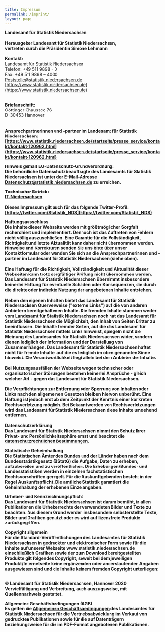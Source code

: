 ```yaml
---
title: Impressum
permalink: /imprint/
layout: page
---
```


<b>Landesamt für Statistik Niedersachsen</b>
<br>
<br>
<b>Herausgeber Landesamt für Statistik Niedersachsen,<br>
vertreten durch die Präsidentin Simone Lehmann</b>
<br>
<br>
<b>Kontakt:</b>
<br>
Landesamt für Statistik Niedersachsen<br>
Telefon: +49 511 9898 - 0<br>
Fax: +49 511 9898 – 4000<br>
[Poststelle@statistik.niedersachsen.de](mailto:Poststelle@statistik.niedersachsen.de)<br>
[https://www.statistik.niedersachsen.de](https://www.statistik.niedersachsen.de)<br>
<br>


<b>Briefanschrift:</b><br>
Göttinger Chaussee 76<br>
D-30453 Hannover<br>
<br>
<br>
<b>Ansprechpartnerinnen und -partner im Landesamt für Statistik Niedersachsen:<b>
<br>
 [https://www.statistik.niedersachsen.de/startseite/presse_service/kontakt/kontakt-120962.html](https://www.statistik.niedersachsen.de/startseite/presse_service/kontakt/kontakt-120962.html)
<br>

<b>Hinweis gemäß EU-Datenschutz-Grundverordnung:</b><br>
Die behördliche Datenschutzbeauftragte des Landesamts für Statistik Niedersachsen ist unter der E-Mail-Adresse [Datenschutz@statistik.niedersachsen.de](mailtoDatenschutz@statistik.niedersachsen.de) zu erreichen.
<br>

<b>Technischer Betrieb:</b><br>
[IT.Niedersachsen](http://www.it.niedersachsen.de/)
<br><br>
<b>Dieses Impressum gilt auch für das folgende Twitter-Profil:<b>
<br>
[https://twitter.com/Statistik_NDS](https://twitter.com/Statistik_NDS)
<br>

<b>Haftungsausschluss</b><br>
Die Inhalte dieser Webseite werden mit größtmöglicher Sorgfalt recherchiert und implementiert. Dennoch ist das Auftreten von Fehlern nicht völlig auszuschließen. Eine Garantie für die Vollständigkeit, Richtigkeit und letzte Aktualität kann daher nicht übernommen werden. Hinweise und Korrekturen senden Sie uns bitte über unser Kontaktformular oder wenden Sie sich an die Ansprechpartnerinnen und -partner im Landesamt für Statistik Niedersachsen (siehe oben).
<br>
<br>
Eine Haftung für die Richtigkeit, Vollständigkeit und Aktualität dieser Webseiten kann trotz sorgfältiger Prüfung nicht übernommen werden. Das Landesamt für Statistik Niedersachsen übernimmt insbesondere keinerlei Haftung für eventuelle Schäden oder Konsequenzen, die durch die direkte oder indirekte Nutzung der angebotenen Inhalte entstehen.
<br>
<br>
Neben den eigenen Inhalten bietet das Landesamt für Statistik Niedersachsen Querverweise ("externe Links") auf die von anderen Anbietern bereitgehaltenen Inhalte. Die fremden Inhalte stammen weder vom Landesamt für Statistik Niedersachsen noch hat das Landesamt für Statistik Niedersachsen die Möglichkeit, den Inhalt von Seiten Dritter zu beeinflussen. Die Inhalte fremder Seiten, auf die das Landesamt für Statistik Niedersachsen mittels Links hinweist, spiegeln nicht die Meinung des Landesamtes für Statistik Niedersachsen wider, sondern dienen lediglich der Information und der Darstellung von Zusammenhängen. Das Landesamt für Statistik Niedersachsen haftet nicht für fremde Inhalte, auf die es lediglich im oben genannten Sinne hinweist. Die Verantwortlichkeit liegt allein bei dem Anbieter der Inhalte.
<br>
<br>
Bei Nutzungsausfällen der Webseite wegen technischer oder organisatorischer Störungen bestehen keinerlei Ansprüche - gleich welcher Art - gegen das Landesamt für Statistik Niedersachsen.
<br>
<br>
Die Verpflichtungen zur Entfernung oder Sperrung von Inhalten oder Links nach den allgemeinen Gesetzen bleiben hiervon unberührt. Eine Haftung ist jedoch erst ab dem Zeitpunkt der Kenntnis einer konkreten Rechtsverletzung möglich. Bei Bekanntwerden von Rechtsverletzungen wird das Landesamt für Statistik Niedersachsen diese Inhalte umgehend entfernen.
<br>
<br>
<b>Datenschutzerklärung</b><br>
Das Landesamt für Statistik Niedersachsen nimmt den Schutz Ihrer Privat- und Persönlichkeitssphäre ernst und beachtet die [datenschutzrechtlichen Bestimmungen](https://www.statistik.niedersachsen.de/startseite/uber_uns/datenschutz/datenschutzerklaerung-164757.html).
<br>

<b>Statistische Geheimhaltung</b><br>
Die Statistischen Ämter des Bundes und der Länder haben nach dem Bundesstatistikgesetz (BStatG) die Aufgabe, Daten zu erheben, aufzubereiten und zu veröffentlichen. Die Erhebungen/Bundes- und Landesstatistiken werden in einzelnen fachstatistischen Rechtsvorschriften geregelt. Für die Auskunftgebenden besteht in der Regel Auskunftspflicht. Die amtliche Statistik garantiert die Geheimhaltung der erhobenen Einzelangaben.
<br>

<b>Urheber- und Kennzeichnungspflicht</b><br>
Das Landesamt für Statistik Niedersachsen ist darum bemüht, in allen Publikationen die Urheberrechte der verwendeten Bilder und Texte zu beachten. Aus diesem Grund werden insbesondere selbsterstellte Texte, Bilder und Grafiken genutzt oder es wird auf lizenzfreie Produkte zurückgegriffen.
<br>

<b>Copyright allgemein</b><br>
Für die Standard-Veröffentlichungen des Landesamtes für Statistik Niedersachsen in gedruckter und elektronischer Form sowie für die Inhalte auf unserer Webseite www.statistik.niedersachsen.de einschließlich Grafiken sowie der zum Download bereitgestellten Produkte gilt folgendes Copyright, soweit bei dem jeweiligen Produkt/Internetseite keine ergänzenden oder anderslautenden Angaben ausgewiesen sind und die Inhalte keinem fremden Copyright unterliegen:
<br>

<br>
© Landesamt für Statistik Niedersachsen, Hannover 2020
Vervielfältigung und Verbreitung, auch auszugsweise, mit Quellennachweis gestattet.
<br>

<b>Allgemeine Geschäftsbedingungen (AGB)</b><br>
Es gelten die [Allgemeinen Geschäftsbedingungen](https://www.statistik.niedersachsen.de/download/49219) des Landesamtes für Statistik Niedersachsen für die Vertriebsabwicklung im Verkauf von gedruckten Publikationen sowie für die auf Datenträgern beziehungsweise für die im PDF-Format angebotenen Publikationen.
